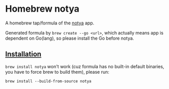 # Homebrew notya

A homebrew tap/formula of the [notya](https://github.com/anonistas/notya) app.

Generated formula by `brew create --go <url>`, which actually means app is dependent on Go(lang), so please install the Go before notya.

## [Installation](https://github.com/anonistas/notya#installation)

`brew install notya` won't work (cuz formula has no built-in default binaries, you have to force brew to build them), please run:

```
brew install --build-from-source notya
```
